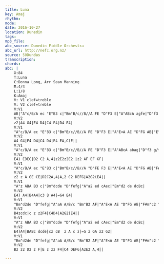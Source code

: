 ```yaml
---
title: Luna
key: Amaj
rhythm:
mode:
date: 2016-10-27
location: Dunedin
tags:
mp3_file:
abc_source: Dunedin Fiddle Orchestra
abc_url: http://nefc.org.nz/
source: 50Dundas
transcription:
chords:
abc: |
    X:84
    T:Luna
    C:Donna Long, Arr Sean Manning
    M:4/4
    L:1/8
    K:Amaj
    V: V1 clef=treble
    V: V2 clef=treble
    V:V1
    AB|"A"c/B/A ec "E"B3 c|"Bm"B/c//B//A FE "D"F3 E|"A"ABcA agfe|"D"f3 g/f/ "E"e2 ed|
    V:V2
    z2|A4 G4|F4 D4|C4 E4|D4 E4|
    V:V1
    "A"c/B/A ec "E"B3 c|"Bm"B/c//B//A FE "D"F3 E|"A"E<A AE "D"FG AB|"E"c2 B2 "A"A3 A||
    V:V2
    A4 G4|F4 D4|C4 D4|E4 EA,C(E||
    V:V1
    "A"c/B/A ec "E"B3 c|"Bm"B/c//B//A FE "D"F3 E|"A"ABcA abag|"D"f3 g/f/"E"e2 d2|
    V:V2
    E4) EDEC|D2 C2 A,4|z2E2z2E2 |z2 AF EF GF|
    V:V1
    "A"c/B/A ec "E"B3 c|"Bm"B/c//B//A "D"FE F3 E|"A"E<A AE "D"FG AB|"F#m"c2 "E"B2 "A"A4||
    V:V2
    z2 z A GE CE|D2C2A,4|A,2 C2 DEFG|A2G2(E4||
    V:V1
    "A"z ABA B3 c|"Bm"dcde "D"fefg|"A"a2 ed cAec|"Em"d2 de dcBc|
    V:V2
    E4) A4|B4A4|c3 B A4|=G4 E4|
    V:V1
    "Bm"d2de "D"fefg|"A"aA A/B/c "Bm"B2 AF|"A"E<A AE "D"FG AB|"F#m"c2 "E"B2 "A"A4||
    V:V2
    B4zcdc|c z z2F4|C4D4|A2G2(E4||
    V:V1
    "A"z ABA B3 c|"Bm"dcde "D"fefg|"A"a2 ed cAec|"Em"d2 de dcBc|
    V:V2
    E4)A4|BABc dcde|cz cB  z A c z|=G z GA z2 G2|
    V:V1
    "Bm"d2de "D"fefg|"A"aA A/B/c "Bm"B2 AF|"A"E<A AE "D"FG AB|"F#m"c2 "E"B2 "A"A4||
    V:V2
    B2 z2 D2 z F|E z z2 F4|C4 DEFG|A2E2 A,4||

---
```

